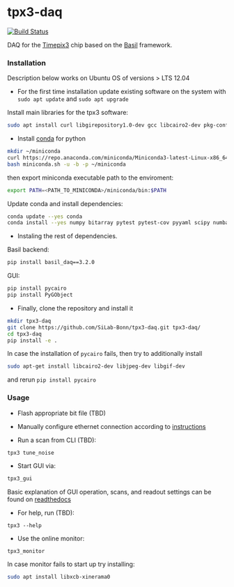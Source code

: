 # tpx3-daq
[![Build Status](https://dev.azure.com/SiLab-Bonn/tpx3-daq/_apis/build/status/SiLab-Bonn.tpx3-daq?branchName=master)](https://dev.azure.com/SiLab-Bonn/tpx3-daq/_build/latest?definitionId=1&branchName=master)

DAQ for the [Timepix3](https://medipix.web.cern.ch/technology-chip/timepix3-chip) chip based on the [Basil](https://github.com/SiLab-Bonn/basil) framework.

### Installation

Description below works on Ubuntu OS of versions > LTS 12.04

- For the first time installation update existing software on the system with `sudo apt update` and `sudo apt upgrade`

Install main libraries for the tpx3 software:

```bash
sudo apt install curl libgirepository1.0-dev gcc libcairo2-dev pkg-config python3-dev gir1.2-gtk-3.0
```

- Install [conda](https://conda.io/miniconda.html) for python

```bash
mkdir ~/miniconda
curl https://repo.anaconda.com/miniconda/Miniconda3-latest-Linux-x86_64.sh -o miniconda.sh
bash miniconda.sh -u -b -p ~/miniconda
```
then export miniconda executable path to the enviroment:
```bash
export PATH=<PATH_TO_MINICONDA>/miniconda/bin:$PATH
```
Update conda and install dependencies:
```bash
conda update --yes conda
conda install --yes numpy bitarray pytest pytest-cov pyyaml scipy numba pytables pyqt matplotlib tqdm pyzmq blosc psutil setuptools
```
- Instaling the rest of dependencies. 

Basil backend:
```bash
pip install basil_daq==3.2.0
```
GUI:
```bash
pip install pycairo
pip install PyGObject
```
 - Finally, clone the repository and install it
```bash
mkdir tpx3-daq
git clone https://github.com/SiLab-Bonn/tpx3-daq.git tpx3-daq/
cd tpx3-daq
pip install -e .
```
In case the installation of `pycairo` fails, then try to additionally install
```bash
sudo apt-get install libcairo2-dev libjpeg-dev libgif-dev
```
and rerun `pip install pycairo`

### Usage

- Flash appropriate bit file (TBD)

- Manually configure ethernet connection according to [instructions](https://tpx3-daq.readthedocs.io/en/latest/usage.html#installation)

- Run a scan from CLI (TBD):
```
tpx3 tune_noise
```
- Start GUI via:
```bash
tpx3_gui
```
Basic explanation of GUI operation, scans, and readout settings can be found on [readthedocs](https://tpx3-daq.readthedocs.io/en/latest/scans.html)
- For help, run (TBD):
```
tpx3 --help
```
- Use the online monitor:
```
tpx3_monitor
```
In case monitor fails to start up try installing:

```bash
sudo apt install libxcb-xinerama0
```


